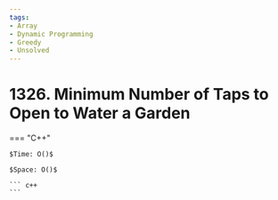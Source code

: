 ```yaml
---
tags:
- Array
- Dynamic Programming
- Greedy
- Unsolved
---
```



# 1326. Minimum Number of Taps to Open to Water a Garden

=== "C++"

    $Time: O()$

    $Space: O()$

    ``` c++
    ```